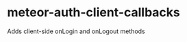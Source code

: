 meteor-auth-client-callbacks
============================

Adds client-side onLogin and onLogout methods
